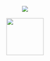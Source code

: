 <p align="center"><img src="https://files.catbox.moe/n4b4vg.jpg">
<br>
  <br>
<img src="https://komarev.com/ghpvc/?username=knifeless&label=knives&color=450f0f&style=plastic" width="100">
